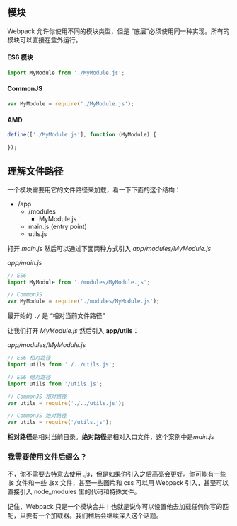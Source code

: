## 模块

Webpack 允许你使用不同的模块类型，但是 “底层”必须使用同一种实现。所有的模块可以直接在盒外运行。

#### ES6 模块

```javascript
import MyModule from './MyModule.js';
```

#### CommonJS

```javascript
var MyModule = require('./MyModule.js');
```

#### AMD

```javascript
define(['./MyModule.js'], function (MyModule) {

});
```

## 理解文件路径

一个模块需要用它的文件路径来加载，看一下下面的这个结构：

- /app
  - /modules
    - MyModule.js
  - main.js (entry point)
  - utils.js

打开 *main.js* 然后可以通过下面两种方式引入 *app/modules/MyModule.js* 

*app/main.js*
```javascript
// ES6
import MyModule from './modules/MyModule.js';

// CommonJS
var MyModule = require('./modules/MyModule.js');
```

最开始的 `./` 是 “相对当前文件路径” 

让我们打开 *MyModule.js* 然后引入 **app/utils**：

*app/modules/MyModule.js*
```javascript
// ES6 相对路径
import utils from './../utils.js';

// ES6 绝对路径
import utils from '/utils.js';

// CommonJS 相对路径
var utils = require('./../utils.js');

// CommonJS 绝对路径
var utils = require('/utils.js');
```

**相对路径**是相对当前目录。**绝对路径**是相对入口文件，这个案例中是*main.js*

### 我需要使用文件后缀么？

不，你不需要去特意去使用 *.js*，但是如果你引入之后高亮会更好。你可能有一些 .js 文件和一些 .jsx 文件，甚至一些图片和 css 可以用 Webpack 引入，甚至可以直接引入 node_modules 里的代码和特殊文件。

记住，Webpack 只是一个模块合并！也就是说你可以设置他去加载任何你写的匹配，只要有一个加载器。我们稍后会继续深入这个话题。